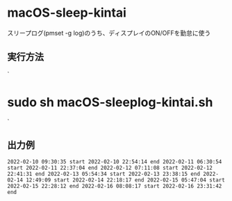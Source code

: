 # macOS-sleep-kintai
スリープログ(pmset -g log)のうち、ディスプレイのON/OFFを勤怠に使う

## 実行方法  

`
# sudo sh macOS-sleeplog-kintai.sh
`

## 出力例  

`
2022-02-10 09:30:35 start
2022-02-10 22:54:14 end
2022-02-11 06:30:54 start
2022-02-11 22:37:04 end
2022-02-12 07:11:08 start
2022-02-12 22:41:31 end
2022-02-13 05:54:34 start
2022-02-13 23:38:15 end
2022-02-14 12:49:09 start
2022-02-14 22:18:17 end
2022-02-15 05:47:04 start
2022-02-15 22:28:12 end
2022-02-16 08:08:17 start
2022-02-16 23:31:42 end
`